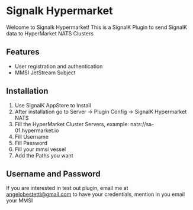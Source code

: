 # Signalk Hypermarket

Welcome to Signalk Hypermarket! This is a SignalK Plugin to send SignalK data to HyperMarket NATS Clusters

## Features

- User registration and authentication
- MMSI JetStream Subject

## Installation

1. Use SignalK AppStore to Install
2. After installation go to Server -> Plugin Config -> SignalK Hypermarket NATS
3. Fill the HyperMarket Cluster Servers, example: nats://sa-01.hypermarket.io
4. Fill Username
5. Fill Password
6. Fill your mmsi vessel
7. Add the Paths you want

## Username and Password

If you are interested in test out plugin, email me at angelobestetti@gmail.com to have your credentials, mention in you email your MMSI
